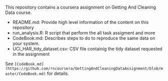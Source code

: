 This repository contains a coursera assignment on Getting And Cleaning Data course.
- README.md: Provide high level information of the content on this repository
- run_analysis.R: R script that perform the all task assigment and more
- CodeBook.md: Describes steps to do to reproduce the same data on your system.
- UCI_HAR_tidy_dataset.csv: CSV file containig the tidy dataset requested in the assignment

See `[CodeBook.md](https://github.com/rncoursera/GettingAndCleaningDataAssignment/blob/master/CodeBook.md)` for details.


 
